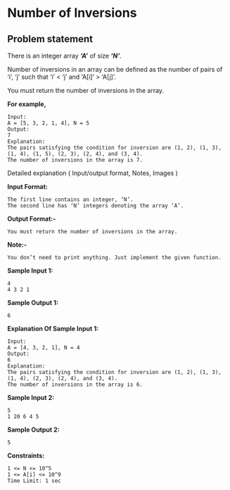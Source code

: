 Number of Inversions
====================

Problem statement
-----------------

There is an integer array _**‘A’**_ of size _**‘N’**_.

  

Number of inversions in an array can be defined as the number of pairs of ‘i’, ‘j’ such that ‘i’ < ‘j’ and ‘A\[i\]’ > ‘A\[j\]’.

You must return the number of inversions in the array.

  

**For example,**

    Input:
    A = [5, 3, 2, 1, 4], N = 5
    Output:
    7
    Explanation: 
    The pairs satisfying the condition for inversion are (1, 2), (1, 3), (1, 4), (1, 5), (2, 3), (2, 4), and (3, 4). 
    The number of inversions in the array is 7.
    

Detailed explanation ( Input/output format, Notes, Images )

**Input Format:**

    The first line contains an integer, ‘N’.
    The second line has ‘N’ integers denoting the array ‘A’.
    

**Output Format:-**

    You must return the number of inversions in the array.
    

**Note:-**

    You don’t need to print anything. Just implement the given function.
    

**Sample Input 1:**

    4
    4 3 2 1
    

**Sample Output 1:**

    6
    

**Explanation Of Sample Input 1:**

    Input:
    A = [4, 3, 2, 1], N = 4
    Output:
    6
    Explanation: 
    The pairs satisfying the condition for inversion are (1, 2), (1, 3), (1, 4), (2, 3), (2, 4), and (3, 4).    
    The number of inversions in the array is 6.
    

**Sample Input 2:**

    5
    1 20 6 4 5
    

**Sample Output 2:**

    5
    

**Constraints:**

    1 <= N <= 10^5
    1 <= A[i] <= 10^9
    Time Limit: 1 sec
